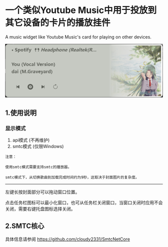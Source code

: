 # 一个类似Youtube Music中用于投放到其它设备的卡片的播放挂件

A music widget like Youtube Music's card for playing on other devices.

![example](./example/0.png)

## 1.使用说明

### 显示模式
1. api模式 (不再维护)
2. smtc模式 (仅限Windows)
```
注意：

使用smtc模式需要支持smtc的播放器。

smtc模式下，从切换歌曲到加载完成时间约为9秒，这取决于封面图片的复杂度。
```

---
左键长按封面部分可以拖动窗口位置。

点击任务栏图标可以最小化窗口，也可从任务栏关闭窗口，当窗口关闭时应用不会关闭，需要右键托盘图标选择关闭。

## 2.SMTC核心

具体信息请参阅 https://github.com/cloudy2331/SmtcNetCore